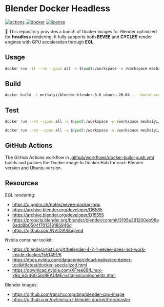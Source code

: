 # Blender Docker Headless

[![actions](https://github.com/haiyimei/blender-docker-headless/actions/workflows/docker-build-push.yml/badge.svg)](https://github.com/haiyimei/blender-docker-headless/actions/workflows/docker-build-push.yml)
[![docker](https://img.shields.io/docker/pulls/meihaiyi/blender)](https://hub.docker.com/r/meihaiyi/blender)
[![license](https://img.shields.io/badge/License-Apache%202.0-blue.svg)](https://www.apache.org/licenses/LICENSE-2.0)

:rocket: This repository provides a bunch of Docker images for Blender optimized for **headless** rendering. It fully supports both **EEVEE** and **CYCLES** render engines with GPU acceleration through **EGL**.

## Usage

```bash
docker run -it --rm --gpus all -v $(pwd):/workspace -w /workspace meihaiyi/blender:blender-3.6-ubuntu-20.04
```

## Build

```bash
docker build -t meihaiyi/blender:blender-3.6-ubuntu-20.04 . --build-arg BLENDER_VERSION=3.6.18 --build-arg UBUNTU_VERSION=20.04
```

## Test

```bash
docker run --rm --gpus all -v $(pwd):/workspace -w /workspace meihaiyi/blender:blender-3.6-ubuntu-20.04 /workspace/tests/render_eevee.py
```

```bash
docker run --rm --gpus all -v $(pwd):/workspace -w /workspace meihaiyi/blender:blender-3.6-ubuntu-20.04 /workspace/tests/render_cycles.py
```

## GitHub Actions

The GitHub Actions workflow in [.github/workflows/docker-build-push.yml](.github/workflows/docker-build-push.yml) builds and pushes the Docker image to Docker Hub for each Blender version and Ubuntu version.

## Resources

EGL rendering:

- https://c.pgdm.ch/notes/eevee-docker-gpu
- https://archive.blender.org/developer/D6585
- https://archive.blender.org/developer/D15555
- https://projects.blender.org/blender/blender/commit/3195a381200eb98e6add8b0504f701318186946d
- https://github.com/NVIDIA/libglvnd

Nvidia container toolkit:

- https://blenderartists.org/t/belender-4-2-1-eevee-does-not-work-inside-docker/1551491/6
- https://docs.nvidia.com/datacenter/cloud-native/container-toolkit/latest/docker-specialized.html
- https://download.nvidia.com/XFree86/Linux-x86_64/460.56/README/installedcomponents.html

Blender images:

- https://github.com/ranchcomputing/blender-cpu-image
- https://github.com/nytimes/rd-blender-docker/tree/master
